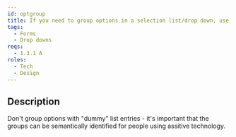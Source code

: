 ```yaml
---
id: optgroup
title: If you need to group options in a selection list/drop down, use optgroup
tags:
  - Forms
  - Drop downs
reqs:
  - 1.3.1 A
roles:
  - Tech
  - Design
---
```


## Description

Don't group options with "dummy" list entries - it's important that the groups can be semantically identified for people using assitive technology.

